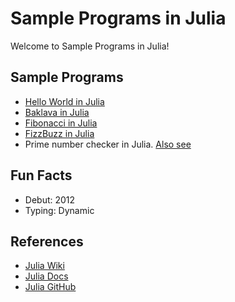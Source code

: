 # Sample Programs in Julia

Welcome to Sample Programs in Julia!

## Sample Programs

- [Hello World in Julia](https://therenegadecoder.com/code/hello-world-in-julia/)
- [Baklava in Julia](https://github.com/TheRenegadeCoder/sample-programs/pull/485)
- [Fibonacci in Julia](https://github.com/TheRenegadeCoder/sample-programs/issues/529)
- [FizzBuzz in Julia](https://github.com/TheRenegadeCoder/sample-programs/issues/532)
- Prime number checker in Julia. [Also see](http://juliamath.github.io/Primes.jl/v0.1/)

## Fun Facts

- Debut: 2012
- Typing: Dynamic

## References

- [Julia Wiki](https://en.wikipedia.org/wiki/Julia_(programming_language))
- [Julia Docs](https://julialang.org/)
- [Julia GitHub](https://github.com/JuliaLang)
